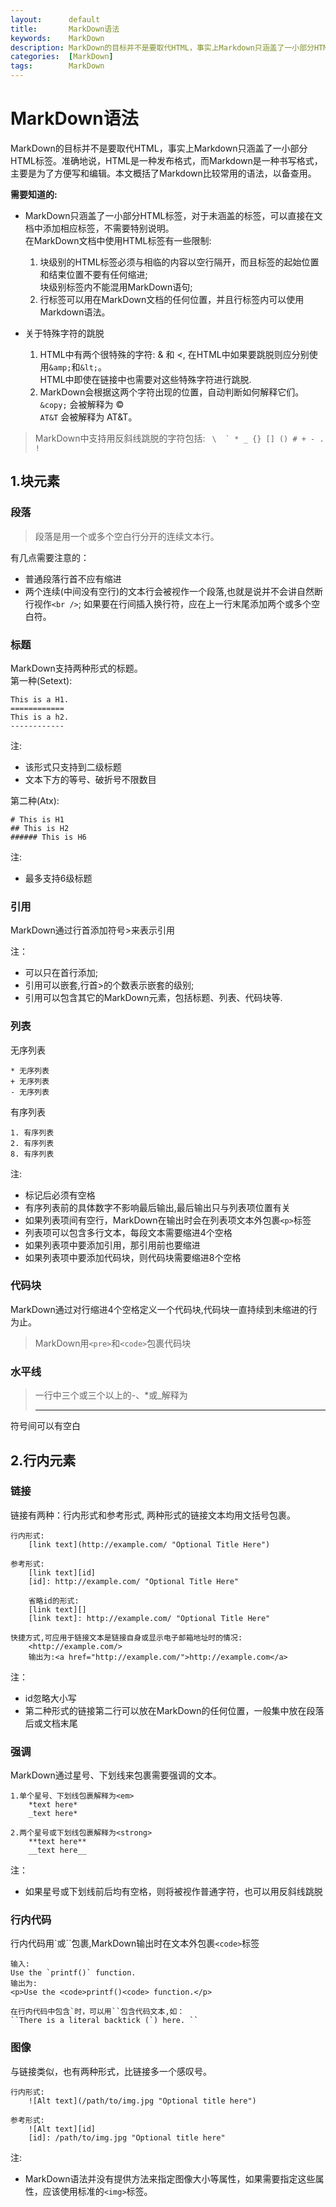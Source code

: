```yaml
---
layout:      default
title:       MarkDown语法
keywords:    MarkDown
description: MarkDown的目标并不是要取代HTML，事实上Markdown只涵盖了一小部分HTML标签。准确地说，HTML是一种发布格式，而Markdown是一种书写格式，主要是为了方便写和编辑。本文概括了Markdown比较常用的语法，以备查用。 
categories:  [MarkDown]
tags:        MarkDown
---
```


# MarkDown语法

MarkDown的目标并不是要取代HTML，事实上Markdown只涵盖了一小部分HTML标签。准确地说，HTML是一种发布格式，而Markdown是一种书写格式，主要是为了方便写和编辑。本文概括了Markdown比较常用的语法，以备查用。

**需要知道的:**  

+    MarkDown只涵盖了一小部分HTML标签，对于未涵盖的标签，可以直接在文档中添加相应标签，不需要特别说明。   
     在MarkDown文档中使用HTML标签有一些限制:

     1. 块级别的HTML标签必须与相临的内容以空行隔开，而且标签的起始位置和结束位置不要有任何缩进;   
        块级别标签内不能混用MarkDown语句;
     3. 行标签可以用在MarkDown文档的任何位置，并且行标签内可以使用Markdown语法。  

+ 关于特殊字符的跳脱
     1. HTML中有两个很特殊的字符: & 和 <, 在HTML中如果要跳脱则应分别使用`&amp;`和`&lt;`。   
        HTML中即使在链接中也需要对这些特殊字符进行跳脱.
     2. MarkDown会根据这两个字符出现的位置，自动判断如何解释它们。  
        `&copy;` 会被解释为 &copy;  
        `AT&T`   会被解释为 AT&T。

> MarkDown中支持用反斜线跳脱的字符包括: `` \  ` * _ {} [] () # + - .  !``



## 1.块元素

### 段落

> 段落是用一个或多个空白行分开的连续文本行。

有几点需要注意的：

+   普通段落行首不应有缩进
+   两个连续(中间没有空行)的文本行会被视作一个段落,也就是说并不会讲自然断行视作`<br />`;
    如果要在行间插入换行符，应在上一行末尾添加两个或多个空白符。

### 标题

MarkDown支持两种形式的标题。  
第一种(Setext):

    This is a H1.
    ============
    This is a h2.
    ------------
    
注:

+ 该形式只支持到二级标题
+ 文本下方的等号、破折号不限数目

第二种(Atx):

    # This is H1
    ## This is H2
    ###### This is H6

注:

+ 最多支持6级标题

### 引用

MarkDown通过行首添加符号>来表示引用

注：

+ 可以只在首行添加;
+ 引用可以嵌套,行首>的个数表示嵌套的级别;
+ 引用可以包含其它的MarkDown元素，包括标题、列表、代码块等.

### 列表 

无序列表

    * 无序列表
    + 无序列表
    - 无序列表

有序列表

    1. 有序列表
    2. 有序列表
    8. 有序列表

注:

+ 标记后必须有空格
+ 有序列表前的具体数字不影响最后输出,最后输出只与列表项位置有关
+ 如果列表项间有空行，MarkDown在输出时会在列表项文本外包裹`<p>`标签
+ 列表项可以包含多行文本，每段文本需要缩进4个空格
+ 如果列表项中要添加引用，那引用前也要缩进
+ 如果列表项中要添加代码块，则代码块需要缩进8个空格

### 代码块

MarkDown通过对行缩进4个空格定义一个代码块,代码块一直持续到未缩进的行为止。

> MarkDown用`<pre>`和`<code>`包裹代码块

### 水平线

> 一行中三个或三个以上的-、\*或_解释为<hr />

符号间可以有空白

## 2.行内元素

### 链接

链接有两种：行内形式和参考形式, 两种形式的链接文本均用文括号包裹。

    行内形式:
        [link text](http://example.com/ "Optional Title Here")

    参考形式:
        [link text][id]
        [id]: http://example.com/ "Optional Title Here"

        省略id的形式:
        [link text][]
        [link text]: http://example.com/ "Optional Title Here"
        
    快捷方式,可应用于链接文本是链接自身或显示电子邮箱地址时的情况:
        <http://example.com/>
        输出为:<a href="http://example.com/">http://example.com</a>
        
注：

+ id忽略大小写
+ 第二种形式的链接第二行可以放在MarkDown的任何位置，一般集中放在段落后或文档末尾

### 强调

MarkDown通过星号、下划线来包裹需要强调的文本。

    1.单个星号、下划线包裹解释为<em>
        *text here*
        _text here*

    2.两个星号或下划线包裹解释为<strong>
        **text here**
        __text here__
        
注：

+ 如果星号或下划线前后均有空格，则将被视作普通字符，也可以用反斜线跳脱 

### 行内代码

行内代码用\`或\`\`包裹,MarkDown输出时在文本外包裹`<code>`标签

    输入:
    Use the `printf()` function.
    输出为:
    <p>Use the <code>printf()<code> function.</p>
    
    在行内代码中包含`时，可以用``包含代码文本,如：
    ``There is a literal backtick (`) here. ``

### 图像

与链接类似，也有两种形式，比链接多一个感叹号。
    
    行内形式:
        ![Alt text](/path/to/img.jpg "Optional title here")

    参考形式:    
        ![Alt text][id]
        [id]: /path/to/img.jpg "Optional title here"

注:

+   MarkDown语法并没有提供方法来指定图像大小等属性，如果需要指定这些属性，应该使用标准的`<img>`标签。
